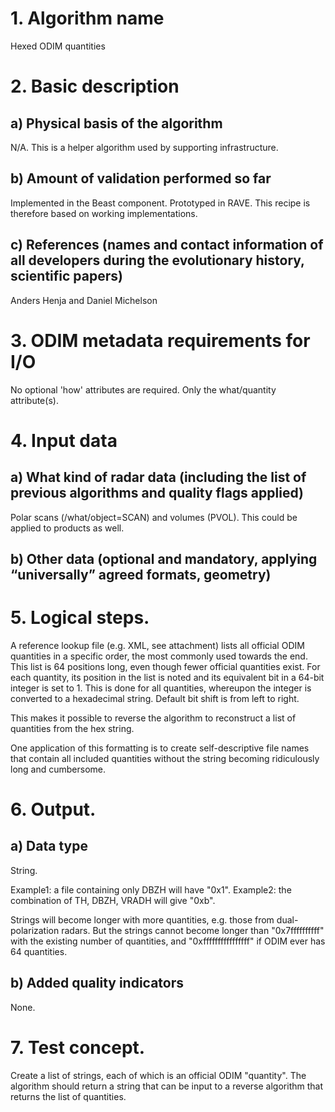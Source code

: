 # 1. Algorithm name
Hexed ODIM quantities

# 2. Basic description
## a) Physical basis of the algorithm
N/A. This is a helper algorithm used by supporting infrastructure.

## b) Amount of validation performed so far
Implemented in the Beast component. Prototyped in RAVE. This recipe is therefore based on working implementations.

## c) References (names and contact information of all developers during the evolutionary history, scientific papers)
Anders Henja and Daniel Michelson

# 3. ODIM metadata requirements for I/O
No optional 'how' attributes are required. Only the what/quantity attribute(s). 

# 4. Input data
## a) What kind of radar data (including the list of previous algorithms and quality flags applied)
Polar scans (/what/object=SCAN) and volumes (PVOL). This could be applied to products as well.

## b) Other data (optional and mandatory, applying “universally” agreed formats, geometry)
# 5. Logical steps.
A reference lookup file (e.g. XML, see attachment) lists all official ODIM quantities in a specific order, the most commonly used towards the end. This list is 64 positions long, even though fewer official quantities exist.
For each quantity, its position in the list is noted and its equivalent bit in a 64-bit integer is set to 1. This is done for all quantities, whereupon the integer is converted to a hexadecimal string. Default bit shift is from left to right.

This makes it possible to reverse the algorithm to reconstruct a list of quantities from the hex string.

One application of this formatting is to create self-descriptive file names that contain all included quantities without the string becoming ridiculously long and cumbersome.

# 6. Output.
## a) Data type
String.

Example1: a file containing only DBZH will have "0x1".
Example2: the combination of TH, DBZH, VRADH will give "0xb".

Strings will become longer with more quantities, e.g. those from dual-polarization radars.
But the strings cannot become longer than "0x7ffffffffff" with the existing number of quantities, and "0xffffffffffffffff" if ODIM ever has 64 quantities. 

## b) Added quality indicators
None.

# 7. Test concept.

Create a list of strings, each of which is an official ODIM "quantity". The algorithm should return a string that can be input to a reverse algorithm that returns the list of quantities.
